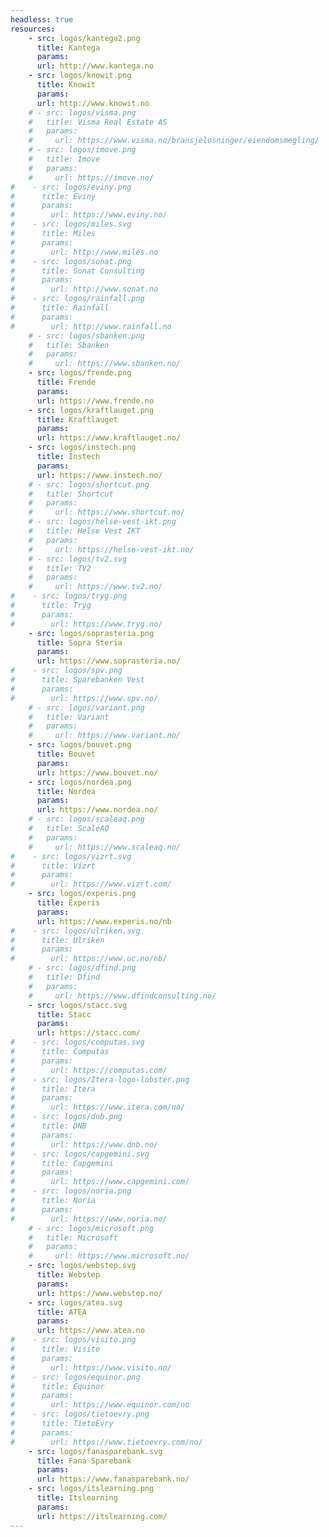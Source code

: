 ```yaml
---
headless: true
resources:
    - src: logos/kantega2.png
      title: Kantega
      params:
      url: http://www.kantega.no
    - src: logos/knowit.png
      title: Knowit
      params:
      url: http://www.knowit.no
    # - src: logos/visma.png
    #   title: Visma Real Estate AS
    #   params:
    #     url: https://www.visma.no/bransjelosninger/eiendomsmegling/
    # - src: logos/imove.png
    #   title: Imove
    #   params:
    #     url: https://imove.no/
#    - src: logos/eviny.png
#      title: Eviny
#      params:
#        url: https://www.eviny.no/
#    - src: logos/miles.svg
#      title: Miles
#      params:
#        url: http://www.miles.no
#    - src: logos/sonat.png
#      title: Sonat Consulting
#      params:
#        url: http://www.sonat.no
#    - src: logos/rainfall.png
#      title: Rainfall
#      params:
#        url: http://www.rainfall.no
    # - src: logos/sbanken.png
    #   title: Sbanken
    #   params:
    #     url: https://www.sbanken.no/
    - src: logos/frende.png
      title: Frende
      params:
      url: https://www.frende.no
    - src: logos/kraftlauget.png
      title: Kraftlauget
      params:
      url: https://www.kraftlauget.no/
    - src: logos/instech.png
      title: Instech
      params:
      url: https://www.instech.no/
    # - src: logos/shortcut.png
    #   title: Shortcut
    #   params:
    #     url: https://www.shortcut.no/
    # - src: logos/helse-vest-ikt.png
    #   title: Helse Vest IKT
    #   params:
    #     url: https://helse-vest-ikt.no/
    # - src: logos/tv2.svg
    #   title: TV2
    #   params:
    #     url: https://www.tv2.no/
#    - src: logos/tryg.png
#      title: Tryg
#      params:
#        url: https://www.tryg.no/
    - src: logos/soprasteria.png
      title: Sopra Steria
      params:
      url: https://www.soprasteria.no/
#    - src: logos/spv.png
#      title: Sparebanken Vest
#      params:
#        url: https://www.spv.no/
    # - src: logos/variant.png
    #   title: Variant
    #   params:
    #     url: https://www.variant.no/
    - src: logos/bouvet.png
      title: Bouvet
      params:
      url: https://www.bouvet.no/
    - src: logos/nordea.png
      title: Nordea
      params:
      url: https://www.nordea.no/
    # - src: logos/scaleaq.png
    #   title: ScaleAQ
    #   params:
    #     url: https://www.scaleaq.no/
#    - src: logos/vizrt.svg
#      title: Vizrt
#      params:
#        url: https://www.vizrt.com/
    - src: logos/experis.png
      title: Experis
      params:
      url: https://www.experis.no/nb
#    - src: logos/ulriken.svg
#      title: Ulriken
#      params:
#        url: https://www.uc.no/nb/
    # - src: logos/dfind.png
    #   title: Dfind
    #   params:
    #     url: https://www.dfindconsulting.no/
    - src: logos/stacc.svg
      title: Stacc
      params:
      url: https://stacc.com/
#    - src: logos/computas.svg
#      title: Computas
#      params:
#        url: https://computas.com/
#    - src: logos/Itera-logo-lobster.png
#      title: Itera
#      params:
#        url: https://www.itera.com/no/
#    - src: logos/dnb.png
#      title: DNB
#      params:
#        url: https://www.dnb.no/
#    - src: logos/capgemini.svg
#      title: Capgemini
#      params:
#        url: https://www.capgemini.com/
#    - src: logos/noria.png
#      title: Noria
#      params:
#        url: https://www.noria.no/
    # - src: logos/microsoft.png
    #   title: Microsoft
    #   params:
    #     url: https://www.microsoft.no/
    - src: logos/webstep.svg
      title: Webstep
      params:
      url: https://www.webstep.no/
    - src: logos/atea.svg
      title: ATEA
      params:
      url: https://www.atea.no
#    - src: logos/visito.png
#      title: Visito
#      params:
#        url: https://www.visito.no/
#    - src: logos/equinor.png
#      title: Equinor
#      params:
#        url: https://www.equinor.com/no
#    - src: logos/tietoevry.png
#      title: TietoEvry
#      params:
#        url: https://www.tietoevry.com/no/
    - src: logos/fanasparebank.svg
      title: Fana Sparebank
      params:
      url: https://www.fanasparebank.no/
    - src: logos/itslearning.png
      title: Itslearning
      params:
      url: https://itslearning.com/
---
```

